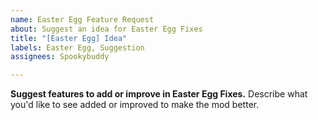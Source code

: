 ```yaml
---
name: Easter Egg Feature Request
about: Suggest an idea for Easter Egg Fixes
title: "[Easter Egg] Idea"
labels: Easter Egg, Suggestion
assignees: Spookybuddy

---
```


**Suggest features to add or improve in Easter Egg Fixes.**
Describe what you'd like to see added or improved to make the mod better.
